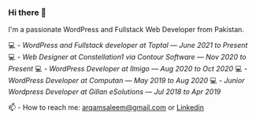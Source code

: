 ### Hi there 👋

I'm a passionate WordPress and Fullstack Web Developer from Pakistan.

💻 _- WordPress and Fullstack developer at Toptal — June 2021 to Present_
💻 _- Web Designer at Constellation1 via Contour Software — Nov 2020 to Present_
💻 _- WordPress Developer at Ilmigo — Aug 2020 to Oct 2020_
💻 _- WordPress Developer at Computan — May 2019 to Aug 2020_
💻 _- Junior Wordpress Developer at Gillan eSolutions — Jul 2018 to Apr 2019_

📫 - How to reach me: arqamsaleem@gmail.com or [Linkedin](https://www.linkedin.com/in/arqam-saleem-5a3230107/)


<!--
**arqamsaleem/arqamsaleem** is a ✨ _special_ ✨ repository because its `README.md` (this file) appears on your GitHub profile.

Here are some ideas to get you started:

- 🔭 I’m currently working on ...
- 🌱 I’m currently learning ...
- 👯 I’m looking to collaborate on ...
- 🤔 I’m looking for help with ...
- 💬 Ask me about ...
- 📫 How to reach me: ...
- 😄 Pronouns: ...
- ⚡ Fun fact: ...
-->

